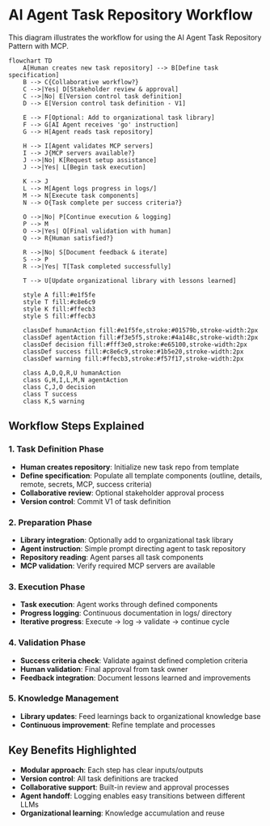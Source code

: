 # AI Agent Task Repository Workflow

This diagram illustrates the workflow for using the AI Agent Task Repository Pattern with MCP.

```mermaid
flowchart TD
    A[Human creates new task repository] --> B[Define task specification]
    B --> C{Collaborative workflow?}
    C -->|Yes| D[Stakeholder review & approval]
    C -->|No| E[Version control task definition]
    D --> E[Version control task definition - V1]
    
    E --> F[Optional: Add to organizational task library]
    F --> G[AI Agent receives 'go' instruction]
    G --> H[Agent reads task repository]
    
    H --> I[Agent validates MCP servers]
    I --> J{MCP servers available?}
    J -->|No| K[Request setup assistance]
    J -->|Yes| L[Begin task execution]
    
    K --> J
    L --> M[Agent logs progress in logs/]
    M --> N[Execute task components]
    N --> O{Task complete per success criteria?}
    
    O -->|No| P[Continue execution & logging]
    P --> M
    O -->|Yes| Q[Final validation with human]
    Q --> R{Human satisfied?}
    
    R -->|No| S[Document feedback & iterate]
    S --> P
    R -->|Yes| T[Task completed successfully]
    
    T --> U[Update organizational library with lessons learned]
    
    style A fill:#e1f5fe
    style T fill:#c8e6c9
    style K fill:#ffecb3
    style S fill:#ffecb3
    
    classDef humanAction fill:#e1f5fe,stroke:#01579b,stroke-width:2px
    classDef agentAction fill:#f3e5f5,stroke:#4a148c,stroke-width:2px
    classDef decision fill:#fff3e0,stroke:#e65100,stroke-width:2px
    classDef success fill:#c8e6c9,stroke:#1b5e20,stroke-width:2px
    classDef warning fill:#ffecb3,stroke:#f57f17,stroke-width:2px
    
    class A,D,Q,R,U humanAction
    class G,H,I,L,M,N agentAction
    class C,J,O decision
    class T success
    class K,S warning
```

## Workflow Steps Explained

### 1. Task Definition Phase
- **Human creates repository**: Initialize new task repo from template
- **Define specification**: Populate all template components (outline, details, remote, secrets, MCP, success criteria)
- **Collaborative review**: Optional stakeholder approval process
- **Version control**: Commit V1 of task definition

### 2. Preparation Phase
- **Library integration**: Optionally add to organizational task library
- **Agent instruction**: Simple prompt directing agent to task repository
- **Repository reading**: Agent parses all task components
- **MCP validation**: Verify required MCP servers are available

### 3. Execution Phase
- **Task execution**: Agent works through defined components
- **Progress logging**: Continuous documentation in logs/ directory
- **Iterative progress**: Execute → log → validate → continue cycle

### 4. Validation Phase
- **Success criteria check**: Validate against defined completion criteria
- **Human validation**: Final approval from task owner
- **Feedback integration**: Document lessons learned and improvements

### 5. Knowledge Management
- **Library updates**: Feed learnings back to organizational knowledge base
- **Continuous improvement**: Refine template and processes

## Key Benefits Highlighted

- **Modular approach**: Each step has clear inputs/outputs
- **Version control**: All task definitions are tracked
- **Collaborative support**: Built-in review and approval processes
- **Agent handoff**: Logging enables easy transitions between different LLMs
- **Organizational learning**: Knowledge accumulation and reuse
